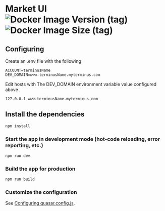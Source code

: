 # Market UI ![Docker Image Version (tag)](https://img.shields.io/docker/v/beclab/market-frontend/latest) ![Docker Image Size (tag)](https://img.shields.io/docker/image-size/beclab/market-frontend/latest)

## Configuring

Create an .env file with the following

```
ACCOUNT=terminusName
DEV_DOMAIN=www.terminusName.myterminus.com

```

Edit hosts with The DEV_DOMAIN environment variable value configured above

```
127.0.0.1 www.terminusName.myterminus.com
```

## Install the dependencies

```bash
npm install
```

### Start the app in development mode (hot-code reloading, error reporting, etc.)

```bash
npm run dev
```

### Build the app for production

```bash
npm run build
```

### Customize the configuration

See [Configuring quasar.config.js](https://v2.quasar.dev/quasar-cli-webpack/quasar-config-js).
